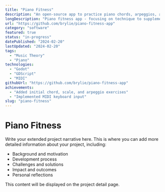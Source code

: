 ```yaml
---
title: "Piano Fitness"
description: "An open-source app to practice piano chords, arpeggios, and scales."
longDescription: "Piano fitness app - focusing on technique to supplement your repertoire practice. MIDI keyboard exercises, progress tracking. For piano students and teachers. Built with Godot."
url: "https://github.com/brylie/piano-fitness-app"
category: "software"
featured: true
status: "in-progress"
datePublished: "2024-02-20"
lastUpdated: "2024-02-20"
tags:
  - "Music Theory"
  - "Piano"
technologies:
  - "Godot"
  - "GDScript"
  - "MIDI"
githubUrl: "https://github.com/brylie/piano-fitness-app"
achievements:
  - "Added initial chord, scale, and arpeggio exercises"
  - "Implemented MIDI keyboard input"
slug: "piano-fitness"
---
```


# Piano Fitness

Write your extended project narrative here. This is where you can add more detailed information about your project, including:

- Background and motivation
- Development process
- Challenges and solutions
- Impact and outcomes
- Personal reflections

This content will be displayed on the project detail page.